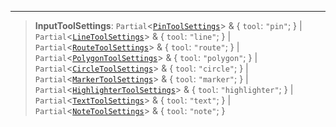 ***

> **InputToolSettings**: `Partial`\<[`PinToolSettings`](PinToolSettings.md)> & \{ `tool`: `"pin"`; } | `Partial`\<[`LineToolSettings`](LineToolSettings.md)> & \{ `tool`: `"line"`; } | `Partial`\<[`RouteToolSettings`](RouteToolSettings.md)> & \{ `tool`: `"route"`; } | `Partial`\<[`PolygonToolSettings`](PolygonToolSettings.md)> & \{ `tool`: `"polygon"`; } | `Partial`\<[`CircleToolSettings`](CircleToolSettings.md)> & \{ `tool`: `"circle"`; } | `Partial`\<[`MarkerToolSettings`](MarkerToolSettings.md)> & \{ `tool`: `"marker"`; } | `Partial`\<[`HighlighterToolSettings`](HighlighterToolSettings.md)> & \{ `tool`: `"highlighter"`; } | `Partial`\<[`TextToolSettings`](TextToolSettings.md)> & \{ `tool`: `"text"`; } | `Partial`\<[`NoteToolSettings`](NoteToolSettings.md)> & \{ `tool`: `"note"`; }
